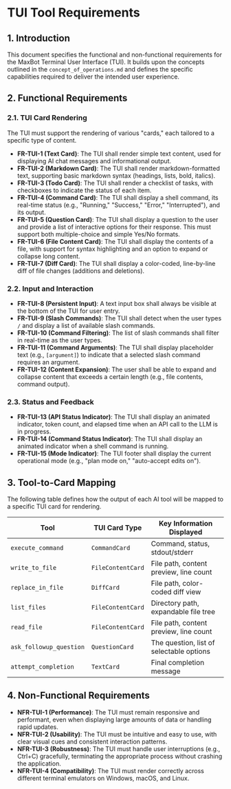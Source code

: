 # TUI Tool Requirements

## 1. Introduction

This document specifies the functional and non-functional requirements for the MaxBot Terminal User Interface (TUI). It builds upon the concepts outlined in the `concept_of_operations.md` and defines the specific capabilities required to deliver the intended user experience.

## 2. Functional Requirements

### 2.1. TUI Card Rendering

The TUI must support the rendering of various "cards," each tailored to a specific type of content.

-   **FR-TUI-1 (Text Card)**: The TUI shall render simple text content, used for displaying AI chat messages and informational output.
-   **FR-TUI-2 (Markdown Card)**: The TUI shall render markdown-formatted text, supporting basic markdown syntax (headings, lists, bold, italics).
-   **FR-TUI-3 (Todo Card)**: The TUI shall render a checklist of tasks, with checkboxes to indicate the status of each item.
-   **FR-TUI-4 (Command Card)**: The TUI shall display a shell command, its real-time status (e.g., "Running," "Success," "Error," "Interrupted"), and its output.
-   **FR-TUI-5 (Question Card)**: The TUI shall display a question to the user and provide a list of interactive options for their response. This must support both multiple-choice and simple Yes/No formats.
-   **FR-TUI-6 (File Content Card)**: The TUI shall display the contents of a file, with support for syntax highlighting and an option to expand or collapse long content.
-   **FR-TUI-7 (Diff Card)**: The TUI shall display a color-coded, line-by-line diff of file changes (additions and deletions).

### 2.2. Input and Interaction

-   **FR-TUI-8 (Persistent Input)**: A text input box shall always be visible at the bottom of the TUI for user entry.
-   **FR-TUI-9 (Slash Commands)**: The TUI shall detect when the user types `/` and display a list of available slash commands.
-   **FR-TUI-10 (Command Filtering)**: The list of slash commands shall filter in real-time as the user types.
-   **FR-TUI-11 (Command Arguments)**: The TUI shall display placeholder text (e.g., `[argument]`) to indicate that a selected slash command requires an argument.
-   **FR-TUI-12 (Content Expansion)**: The user shall be able to expand and collapse content that exceeds a certain length (e.g., file contents, command output).

### 2.3. Status and Feedback

-   **FR-TUI-13 (API Status Indicator)**: The TUI shall display an animated indicator, token count, and elapsed time when an API call to the LLM is in progress.
-   **FR-TUI-14 (Command Status Indicator)**: The TUI shall display an animated indicator when a shell command is running.
-   **FR-TUI-15 (Mode Indicator)**: The TUI footer shall display the current operational mode (e.g., "plan mode on," "auto-accept edits on").

## 3. Tool-to-Card Mapping

The following table defines how the output of each AI tool will be mapped to a specific TUI card for rendering.

| Tool                    | TUI Card Type       | Key Information Displayed                               |
| ----------------------- | ------------------- | ------------------------------------------------------- |
| `execute_command`       | `CommandCard`       | Command, status, stdout/stderr                          |
| `write_to_file`         | `FileContentCard`   | File path, content preview, line count                  |
| `replace_in_file`       | `DiffCard`          | File path, color-coded diff view                        |
| `list_files`            | `FileContentCard`   | Directory path, expandable file tree                    |
| `read_file`             | `FileContentCard`   | File path, content preview, line count                  |
| `ask_followup_question` | `QuestionCard`      | The question, list of selectable options                |
| `attempt_completion`    | `TextCard`          | Final completion message                                |

## 4. Non-Functional Requirements

-   **NFR-TUI-1 (Performance)**: The TUI must remain responsive and performant, even when displaying large amounts of data or handling rapid updates.
-   **NFR-TUI-2 (Usability)**: The TUI must be intuitive and easy to use, with clear visual cues and consistent interaction patterns.
-   **NFR-TUI-3 (Robustness)**: The TUI must handle user interruptions (e.g., Ctrl+C) gracefully, terminating the appropriate process without crashing the application.
-   **NFR-TUI-4 (Compatibility)**: The TUI must render correctly across different terminal emulators on Windows, macOS, and Linux.
